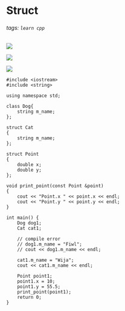 # Struct
###### tags: `learn cpp`

![](https://i.imgur.com/ybdKXDR.png)

![](https://i.imgur.com/KDFGwDI.png)

![](https://i.imgur.com/uU85syF.png)


```cpp=
#include <iostream>
#include <string>

using namespace std;

class Dog{
    string m_name;
};

struct Cat
{
    string m_name;
};

struct Point
{
    double x;
    double y;
};

void print_point(const Point &point)
{
    cout << "Point.x " << point.x << endl;
    cout << "Point.y " << point.y << endl;
}

int main() {
    Dog dog1;
    Cat cat1;

    // compile error
    // dog1.m_name = "Fiwl";
    // cout << dog1.m_name << endl;

    cat1.m_name = "Wija";
    cout << cat1.m_name << endl;

    Point point1;
    point1.x = 10;
    point1.y = 55.5;
    print_point(point1);
    return 0;
}
```